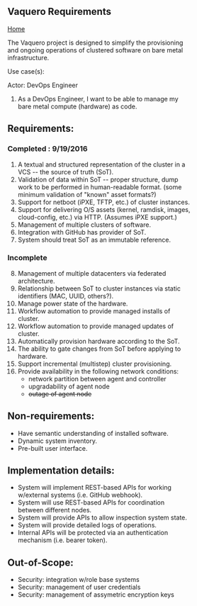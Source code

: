 <head>
            <meta charset="UTF-8">
            <!--[if IE]><meta http-equiv="X-UA-Compatible" content="IE=edge"><![endif]-->
            <meta name="viewport" content="width=device-width, initial-scale=1.0">
            <title>Vaquero Documentation</title>
            <link rel="stylesheet" type="text/css" href="../doc.css">
            <link rel="stylesheet" href="https://fonts.googleapis.com/css?family=Open+Sans:300,300italic,400,400italic,600,600italic%7CNoto+Serif:400,400italic,700,700italic%7CDroid+Sans+Mono:400">
            <style>
                .markdown-body {
                    box-sizing: border-box;
                    min-width: 200px;
                    max-width: 980px;
                    margin: 0 auto;
                    padding: 45px;
                }
            </style>
</head><article class="markdown-body">

# Vaquero Requirements
[Home](https://ciscocloud.github.io/vaquero-docs/)

The Vaquero project is designed to simplify the provisioning and ongoing operations of clustered software on bare metal infrastructure.

Use case(s):

Actor: DevOps Engineer

1. As a DevOps Engineer, I want to be able to manage my bare metal compute (hardware) as code.

## Requirements:

### Completed : 9/19/2016
1. A textual and structured representation of the cluster in a VCS -- the source of truth (SoT).
2. Validation of data within SoT -- proper structure, dump work to be performed in human-readable format. (some minimum validation of "known" asset formats?)
3. Support for netboot (iPXE, TFTP, etc.) of cluster instances.
4. Support for delivering O/S assets (kernel, ramdisk, images, cloud-config, etc.) via HTTP. (Assumes iPXE support.)
5. Management of multiple clusters of software.
6. Integration with GitHub has provider of SoT.
7. System should treat SoT as an immutable reference.


### Incomplete 
8. Management of multiple datacenters via federated architecture.
9. Relationship between SoT to cluster instances via static identifiers (MAC, UUID, others?).
10. Manage power state of the hardware.
11. Workflow automation to provide managed installs of cluster.
12. Workflow automation to provide managed updates of cluster.
13. Automatically provision hardware according to the SoT.
14. The ability to gate changes from SoT before applying to hardware.
15. Support incremental (multistep) cluster provisioning.
16. Provide availability in the following network conditions:
    * network partition between agent and controller
    * upgradability of agent node
    * ~~outage of agent node~~


## Non-requirements:

* Have semantic understanding of installed software.
* Dynamic system inventory.
* Pre-built user interface.

## Implementation details:

* System will implement REST-based APIs for working w/external systems (i.e. GitHub webhook).
* System will use REST-based APIs for coordination between different nodes.
* System will provide APIs to allow inspection system state.
* System will provide detailed logs of operations.
* Internal APIs will be protected via an authentication mechanism (i.e. bearer token).

## Out-of-Scope:

* Security: integration w/role base systems
* Security: management of user credentials
* Security: management of assymetric encryption keys

